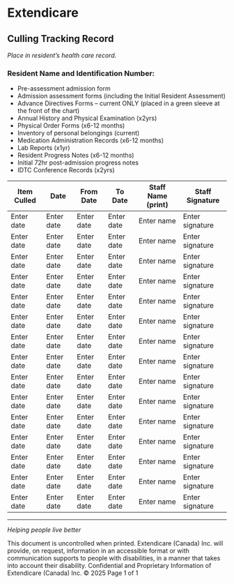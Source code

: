 # Extendicare
## Culling Tracking Record
*Place in resident’s health care record.*

### Resident Name and Identification Number:

- Pre-assessment admission form
- Admission assessment forms (including the Initial Resident Assessment)
- Advance Directives Forms – current ONLY (placed in a green sleeve at the front of the chart)
- Annual History and Physical Examination (x2yrs)
- Physical Order Forms (x6-12 months)
- Inventory of personal belongings (current)
- Medication Administration Records (x6-12 months)
- Lab Reports (x1yr)
- Resident Progress Notes (x6-12 months)
- Initial 72hr post-admission progress notes
- IDTC Conference Records (x2yrs)

| Item Culled | Date | From Date | To Date | Staff Name (print) | Staff Signature |
|-------------|------|------------|---------|---------------------|------------------|
| Enter date  | Enter date | Enter date | Enter date | Enter name | Enter signature |
| Enter date  | Enter date | Enter date | Enter date | Enter name | Enter signature |
| Enter date  | Enter date | Enter date | Enter date | Enter name | Enter signature |
| Enter date  | Enter date | Enter date | Enter date | Enter name | Enter signature |
| Enter date  | Enter date | Enter date | Enter date | Enter name | Enter signature |
| Enter date  | Enter date | Enter date | Enter date | Enter name | Enter signature |
| Enter date  | Enter date | Enter date | Enter date | Enter name | Enter signature |
| Enter date  | Enter date | Enter date | Enter date | Enter name | Enter signature |
| Enter date  | Enter date | Enter date | Enter date | Enter name | Enter signature |
| Enter date  | Enter date | Enter date | Enter date | Enter name | Enter signature |
| Enter date  | Enter date | Enter date | Enter date | Enter name | Enter signature |
| Enter date  | Enter date | Enter date | Enter date | Enter name | Enter signature |
| Enter date  | Enter date | Enter date | Enter date | Enter name | Enter signature |
| Enter date  | Enter date | Enter date | Enter date | Enter name | Enter signature |
| Enter date  | Enter date | Enter date | Enter date | Enter name | Enter signature |

----

*Helping people live better*

This document is uncontrolled when printed.
Extendicare (Canada) Inc. will provide, on request, information in an accessible format or with communication supports to people with disabilities, in a manner that takes into account their disability.
Confidential and Proprietary Information of Extendicare (Canada) Inc. © 2025
Page 1 of 1